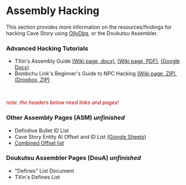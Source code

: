 # Assembly Hacking

This section provides more information on the resources/findings for hacking Cave Story using [OllyDbg](ollydbg), or the Doukutsu Assembler.


### Advanced Hacking Tutorials
- TXin's Assembly Guide [(Wiki page, docx)](files/CS%20ASM%20GUIDE%20(FULL).docx), [(Wiki page, PDF)](files/CS%20ASM%20GUIDE%20(FULL).pdf), [(Google Docs)](https://docs.google.com/document/d/1O5ctxja9XR6ZiIafMv4iPq01lILG27vG57F_81vDmFc/edit)
- Bombchu Link's Beginner's Guide to NPC Hacking [(Wiki page, ZIP)](files/Bombchu%20Link's%20Guide%20to%20NPC%20hacking%202.0.zip), [(Dropbox, ZIP)](https://www.dropbox.com/s/xaad3u9rt4bc85u/Bombchu%20Link%27s%20Guide%20to%20NPC%20hacking%202.0.zip)

<br>

<p style="color:#B00000;"><i>note: the headers below need links and pages!</i></p>

### Other Assembly Pages (ASM) *unfinished*
- Definitive Bullet ID List
- Cave Story Entity AI Offset and ID List [(Google Sheets)](https://docs.google.com/spreadsheets/d/12iC9uRGNZ2MnrhpS4s_KvIRYHhC56mPXCnCcsDjxit0/edit#gid=0)
- [Combined Offset list](asm-offsets.md)

### Doukutsu Assembler Pages (DouA) *unfinished*
- "Defines" List Document
- TXin's Defines List






